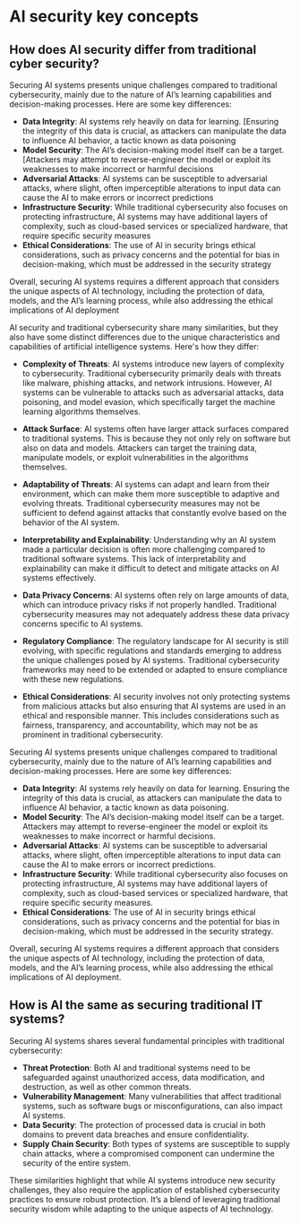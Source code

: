 # AI security key concepts

## How does AI security differ from traditional cyber security?

Securing AI systems presents unique challenges compared to traditional cybersecurity, mainly due to the nature of AI’s learning capabilities and decision-making processes. Here are some key differences:

-   **Data Integrity**: AI systems rely heavily on data for learning. [Ensuring the integrity of this data is crucial, as attackers can manipulate the data to influence AI behavior, a tactic known as data poisoning
-   **Model Security**: The AI’s decision-making model itself can be a target. [Attackers may attempt to reverse-engineer the model or exploit its weaknesses to make incorrect or harmful decisions
-   **Adversarial Attacks**: AI systems can be susceptible to adversarial attacks, where slight, often imperceptible alterations to input data can cause the AI to make errors or incorrect predictions
-   **Infrastructure Security**: While traditional cybersecurity also focuses on protecting infrastructure, AI systems may have additional layers of complexity, such as cloud-based services or specialized hardware, that require specific security measures
-   **Ethical Considerations**: The use of AI in security brings ethical considerations, such as privacy concerns and the potential for bias in decision-making, which must be addressed in the security strategy

Overall, securing AI systems requires a different approach that considers the unique aspects of AI technology, including the protection of data, models, and the AI’s learning process, while also addressing the ethical implications of AI deployment

  
AI security and traditional cybersecurity share many similarities, but they also have some distinct differences due to the unique characteristics and capabilities of artificial intelligence systems. Here's how they differ:

- **Complexity of Threats**: AI systems introduce new layers of complexity to cybersecurity. Traditional cybersecurity primarily deals with threats like malware, phishing attacks, and network intrusions. However, AI systems can be vulnerable to attacks such as adversarial attacks, data poisoning, and model evasion, which specifically target the machine learning algorithms themselves.

- **Attack Surface**: AI systems often have larger attack surfaces compared to traditional systems. This is because they not only rely on software but also on data and models. Attackers can target the training data, manipulate models, or exploit vulnerabilities in the algorithms themselves.

 - **Adaptability of Threats**: AI systems can adapt and learn from their environment, which can make them more susceptible to adaptive and evolving threats. Traditional cybersecurity measures may not be sufficient to defend against attacks that constantly evolve based on the behavior of the AI system.
   
 - **Interpretability and Explainability**: Understanding why an AI system made a particular decision is often more challenging compared to traditional software systems. This lack of interpretability and explainability can make it difficult to detect and mitigate attacks  on AI systems effectively.

   
  

 - **Data Privacy Concerns**: AI systems often rely on large amounts of data, which can introduce privacy risks if not properly handled. Traditional cybersecurity measures may not adequately address these data privacy concerns specific to AI systems.

   
   

 - **Regulatory Compliance**: The regulatory landscape for AI security is still evolving, with specific regulations and standards emerging to address the unique challenges posed by AI systems. Traditional cybersecurity frameworks may need to be extended or adapted to ensure compliance with these new regulations.

   
   

 - **Ethical Considerations**: AI security involves not only protecting systems from malicious attacks but also ensuring that AI systems are used in an ethical and responsible manner. This includes considerations such as fairness, transparency, and accountability, which may not be as prominent in traditional cybersecurity.

Securing AI systems presents unique challenges compared to traditional cybersecurity, mainly due to the nature of AI’s learning capabilities and decision-making processes. Here are some key differences:

-   **Data Integrity**: AI systems rely heavily on data for learning. Ensuring the integrity of this data is crucial, as attackers can manipulate the data to influence AI behavior, a tactic known as data poisoning.
-   **Model Security**: The AI’s decision-making model itself can be a target. Attackers may attempt to reverse-engineer the model or exploit its weaknesses to make incorrect or harmful decisions.
-   **Adversarial Attacks**: AI systems can be susceptible to adversarial attacks, where slight, often imperceptible alterations to input data can cause the AI to make errors or incorrect predictions.
-   **Infrastructure Security**: While traditional cybersecurity also focuses on protecting infrastructure, AI systems may have additional layers of complexity, such as cloud-based services or specialized hardware, that require specific security measures.
-   **Ethical Considerations**: The use of AI in security brings ethical considerations, such as privacy concerns and the potential for bias in decision-making, which must be addressed in the security strategy.

Overall, securing AI systems requires a different approach that considers the unique aspects of AI technology, including the protection of data, models, and the AI’s learning process, while also addressing the ethical implications of AI deployment.

## How is AI the same as securing traditional IT systems?

Securing AI systems shares several fundamental principles with traditional cybersecurity:

-   **Threat Protection**: Both AI and traditional systems need to be safeguarded against unauthorized access, data modification, and destruction, as well as other common threats.
-   **Vulnerability Management**: Many vulnerabilities that affect traditional systems, such as software bugs or misconfigurations, can also impact AI systems.
-   **Data Security**: The protection of processed data is crucial in both domains to prevent data breaches and ensure confidentiality.
-   **Supply Chain Security**: Both types of systems are susceptible to supply chain attacks, where a compromised component can undermine the security of the entire system.

These similarities highlight that while AI systems introduce new security challenges, they also require the application of established cybersecurity practices to ensure robust protection. It’s a blend of leveraging traditional security wisdom while adapting to the unique aspects of AI technology.
